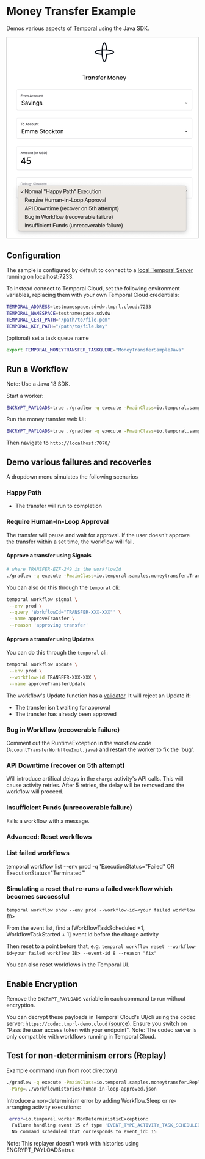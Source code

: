 # Money Transfer Example

Demos various aspects of [Temporal](https://temporal.io) using the Java SDK.

![UI Screenshot](./ui.png)

## Configuration

The sample is configured by default to connect to a [local Temporal Server](https://docs.temporal.io/cli#starting-the-temporal-server) running on localhost:7233.

To instead connect to Temporal Cloud, set the following environment variables, replacing them with your own Temporal Cloud credentials:

```bash
TEMPORAL_ADDRESS=testnamespace.sdvdw.tmprl.cloud:7233
TEMPORAL_NAMESPACE=testnamespace.sdvdw
TEMPORAL_CERT_PATH="/path/to/file.pem"
TEMPORAL_KEY_PATH="/path/to/file.key"
````

(optional) set a task queue name
```bash
export TEMPORAL_MONEYTRANSFER_TASKQUEUE="MoneyTransferSampleJava"
```

## Run a Workflow

Note: Use a Java 18 SDK.

Start a worker:

```bash
ENCRYPT_PAYLOADS=true ./gradlew -q execute -PmainClass=io.temporal.samples.moneytransfer.AccountTransferWorker --console=plain
```

Run the money transfer web UI:

```bash
ENCRYPT_PAYLOADS=true ./gradlew -q execute -PmainClass=io.temporal.samples.moneytransfer.web.WebServer --console=plain
```
Then navigate to `http://localhost:7070/`

## Demo various failures and recoveries

A dropdown menu simulates the following scenarios

### Happy Path
- The transfer will run to completion

### Require Human-In-Loop Approval
The transfer will pause and wait for approval. If the user doesn't approve the transfer within a set time, the workflow will fail.

#### Approve a transfer using Signals
```bash
# where TRANSFER-EZF-249 is the workflowId
./gradlew -q execute -PmainClass=io.temporal.samples.moneytransfer.TransferApprover -Parg=TRANSFER-XXX-XXX
````

You can also do this through the `temporal` cli:
```bash
temporal workflow signal \
 --env prod \
 --query 'WorkflowId="TRANSFER-XXX-XXX"' \
 --name approveTransfer \
 --reason 'approving transfer'
```

#### Approve a transfer using Updates

You can do this through the `temporal` cli:
```bash
temporal workflow update \
 --env prod \
 --workflow-id TRANSFER-XXX-XXX \
 --name approveTransferUpdate
```

The workflow's Update function has a [validator](https://docs.temporal.io/dev-guide/java/features#validate-an-update). It will reject an Update if:
- The transfer isn't waiting for approval
- The transfer has already been approved

### Bug in Workflow (recoverable failure)
Comment out the RuntimeException in the workflow code (`AccountTransferWorkflowImpl.java`) and restart the worker to fix the 'bug'.

### API Downtime (recover on 5th attempt)
Will introduce artifical delays in the `charge` activity's API calls. This will cause activity retries. After 5 retries, the delay will be removed and the workflow will proceed.

### Insufficient Funds (unrecoverable failure)
Fails a workflow with a message.

### Advanced: Reset workflows

### List failed workflows
temporal workflow list --env prod -q 'ExecutionStatus="Failed" OR ExecutionStatus="Terminated"'

### Simulating a reset that re-runs a failed workflow which becomes successful
`temporal workflow show --env prod --workflow-id=<your failed workflow ID>`

From the event list, find a [WorkflowTaskScheduled +1, WorkflowTaskStarted + 1] event id before the charge activity

Then reset to a point before that, e.g.
`temporal workflow reset --workflow-id=your failed workflow ID> --event-id 8 --reason "fix"`

You can also reset workflows in the Temporal UI.

## Enable Encryption

Remove the `ENCRYPT_PAYLOADS` variable in each command to run without encryption.

You can decrypt these payloads in Temporal Cloud's UI/cli using the codec server: `https://codec.tmprl-demo.cloud` ([source](https://github.com/steveandroulakis/temporal-codec-server)). Ensure you switch on "Pass the user access token with your endpoint". Note: The codec server is only compatible with workflows running in Temporal Cloud.

## Test for non-determinism errors (Replay)

Example command (run from root directory)
```bash
./gradlew -q execute -PmainClass=io.temporal.samples.moneytransfer.Replayer \
 -Parg=../workflowHistories/human-in-loop-approved.json
```

Introduce a non-determinism error by adding Workflow.Sleep or re-arranging activity executions:
```bash
 error=io.temporal.worker.NonDeterministicException:
  Failure handling event 15 of type 'EVENT_TYPE_ACTIVITY_TASK_SCHEDULED' during replay.
  No command scheduled that corresponds to event_id: 15
```
Note: This replayer doesn't work with histories using ENCRYPT_PAYLOADS=true
